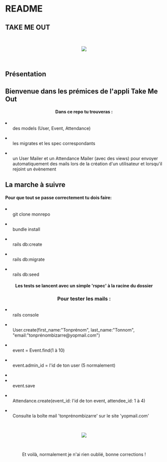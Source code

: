 # README

  ## TAKE ME OUT  

   </br>
  <p align="center">
  <img src="https://media.giphy.com/media/QtuuT23dF9KIU/giphy.gif">
  </p>
  </br>

  <h2>Présentation</h2>

## Bienvenue dans les prémices de l'appli Take Me Out 

<center><h4>Dans ce repo tu trouveras :</h4></center>
<li>
<ul>des models (User, Event, Attendance)</ul></li>
<li><ul>les migrates et les spec correspondants</ul></li>
<li><ul>un User Mailer et un Attendance Mailer (avec des views) pour envoyer automatiquement des mails lors de la création d'un utilisateur et lorsqu'il rejoint un évènement</ul>
</li> 

  <h2>La marche à suivre</h2>

  <p align="center"><h4>Pour que tout se passe correctement tu dois faire:</h4></p>
  <li><ul>git clone monrepo</ul></li>
  <li><ul>bundle install</ul></li>
  <li><ul>rails db:create</ul></li>
  <li><ul>rails db:migrate</ul></li>
  <li><ul>rails db:seed</ul></li>

  <center><h4>Les tests se lancent avec un simple 'rspec' à la racine du dossier</h4></center>

  <center><h3>Pour tester les mails :</h3></center>
  <li><ul>rails console</ul></li>
  <li><ul>User.create(first_name:"Tonprénom", last_name:"Tonnom", "email:"tonprénombizarre@yopmail.com")</ul></li>
  <li><ul>event = Event.find(1 à 10)</ul></li>
  <li><ul>event.admin_id = l'id de ton user (5 normalement)</ul><li>
  <li><ul>event.save</ul></li>
  <li><ul>Attendance.create(event_id: l'id de ton event, attendee_id: 1 à 4)</ul></li>
  <li><ul>Consulte la boîte mail 'tonprénombizarre' sur le site 'yopmail.com'</ul></li>
  </br>
  <p align="center">
  <img src="https://media.giphy.com/media/UwrdbvJz1CNck/giphy.gif">
  </p>
  </br>
  <center><p>Et voilà, normalement je n'ai rien oublié, bonne corrections !</p><center>
